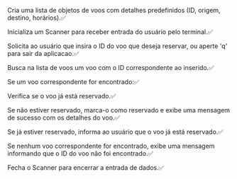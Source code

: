 Cria uma lista de objetos de voos com detalhes predefinidos (ID, origem, destino, horários).✅

Inicializa um Scanner para receber entrada do usuário pelo terminal.✅

Solicita ao usuário que insira o ID do voo que deseja reservar, ou aperte 'q' para sair da aplicacao.✅

Busca na lista de voos um voo com o ID correspondente ao inserido.✅

Se um voo correspondente for encontrado:✅

Verifica se o voo já está reservado.✅

Se não estiver reservado, marca-o como reservado e exibe uma mensagem de sucesso com os detalhes do voo.✅

Se já estiver reservado, informa ao usuário que o voo já está reservado.✅

Se nenhum voo correspondente for encontrado, exibe uma mensagem informando que o ID do voo não foi encontrado.✅

Fecha o Scanner para encerrar a entrada de dados.✅